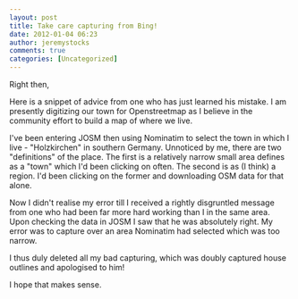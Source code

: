 ```yaml
---
layout: post
title: Take care capturing from Bing!
date: 2012-01-04 06:23
author: jeremystocks
comments: true
categories: [Uncategorized]
---
```

<p>Right then,</p><p>Here is a snippet of advice from one who has just learned his mistake. I am presently digitizing our town for Openstreetmap as I believe in the community effort to build a map of where we live. </p><p>I've been entering JOSM then using Nominatim to select the town in which I live - "Holzkirchen" in southern Germany. Unnoticed by me, there are two "definitions" of the place. The first is a relatively narrow small area defines as a "town" which I'd been clicking on often. The second is as (I think) a region. I'd been clicking on the former and downloading OSM data for that alone.</p><p>Now I didn't realise my error till I received a rightly disgruntled message from one who had been far more hard working than I in the same area. Upon checking the data in JOSM I saw that he was absolutely right. My error was to capture over an area Nominatim had selected which was too narrow.</p><p>I thus duly deleted all my bad capturing, which was doubly captured house outlines and apologised to him! </p><p>I hope that makes sense. </p>
